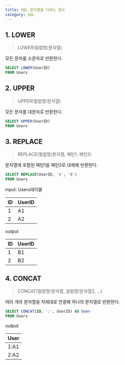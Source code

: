 ```yaml
---
title: SQL 문자열을 다루는 함수
category: SQL
---
```


## 1. LOWER


> LOWER(컬럼명/문자열)

모든 문자를 소문자로 반환한다.

```SQL
SELECT LOWER(UserID)
FROM Users
```

## 2. UPPER

> UPPER(컬럼명/문자열)

모든 문자를 대문자로 반환한다.

```SQL
SELECT UPPER(UserID)
FROM Users
```

## 3. REPLACE

> REPLACE(컬럼명/문자열, 패턴1, 패턴2)

문자열에 포함된 패턴1을 패턴2로 대체해 반환한다.

```SQL
SELECT REPLACE(UserID, 'A', 'B')
FROM Users
```

input: Users테이블

|ID|UserID|
|-|-|
|1|A1|
|2|A2|

output

|ID|UserID|
|-|-|
|1|B1|
|2|B2|

## 4. CONCAT

> CONCAT(컬럼명/문자열, 컬럼명/문자열2, ...)

여러 개의 문자열을 차례대로 연결해 하나의 문자열로 반환한다.

```SQL
SELECT CONCAT(ID, ':', UserID) AS User
FROM Users
```

output

|User|
|-|
|1:A1|
|2:A2|

